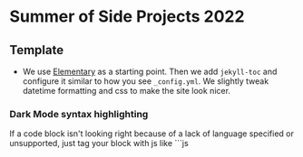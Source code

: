 # Summer of Side Projects 2022

<!-- fill things out -->

## Template 

* We use [Elementary](https://github.com/abhn/Elementary) as a starting point. Then we add `jekyll-toc` and configure it similar to how you see `_config.yml`. We slightly tweak datetime formatting and css to make the site look nicer.

### Dark Mode syntax highlighting

If a code block isn't looking right because of a lack of language specified or unsupported, just tag your block with js like \`\`\`js
